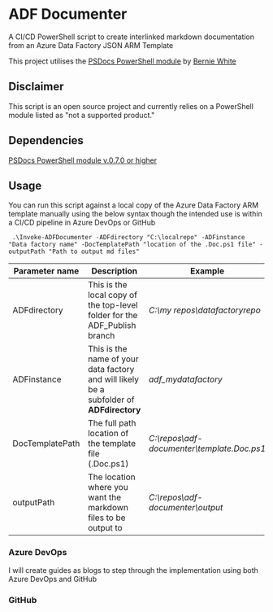 # ADF Documenter

A CI/CD PowerShell script to create interlinked markdown documentation from an Azure Data Factory JSON ARM Template

This project utilises the [PSDocs PowerShell module](https://github.com/BernieWhite/PSDocs) by [Bernie White](https://github.com/BernieWhite)

## Disclaimer 

This script is an open source project and currently relies on a PowerShell module listed as "not a supported product."

## Dependencies

[PSDocs PowerShell module v.0.7.0 or higher](https://www.powershellgallery.com/packages/PSDocs/0.7.0-B2008035)

## Usage

You can run this script against a local copy of the Azure Data Factory ARM template manually using the below syntax though the intended use is within a CI/CD pipeline in Azure DevOps or GitHub

```
 .\Invoke-ADFDocumenter -ADFdirectory "C:\localrepo" -ADFinstance "Data factory name" -DocTemplatePath "location of the .Doc.ps1 file" -outputPath "Path to output md files"
```

|Parameter name|Description|Example|
|--------------|-----------|-------|
|ADFdirectory|This is the local copy of the top-level folder for the ADF_Publish branch | *C:\my repos\datafactoryrepo* |
|ADFinstance|This is the name of your data factory and will likely be a subfolder of **ADFdirectory** | *adf_mydatafactory* |
|DocTemplatePath| The full path location of the template file (.Doc.ps1) | *C:\repos\adf-documenter\template.Doc.ps1* |
|outputPath| The location where you want the markdown files to be output to | *C:\repos\adf-documenter\output* |

### Azure DevOps 

I will create guides as blogs to step through the implementation using both Azure DevOps and GitHub

### GitHub

